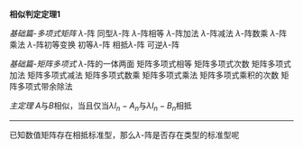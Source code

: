 **相似判定定理1**

*基础篇-多项式矩阵*
$\lambda$-阵
同型$\lambda$-阵
$\lambda$-阵相等
$\lambda$-阵加法
$\lambda$-阵减法
$\lambda$-阵数乘
$\lambda$-阵乘法
$\lambda$-阵初等变换
初等$\lambda$-阵
相抵$\lambda$-阵
可逆$\lambda$-阵

*基础篇-矩阵多项式*
$\lambda$-阵的一体两面
矩阵多项式相等
矩阵多项式次数
矩阵多项式加法
矩阵多项式减法
矩阵多项式数乘
矩阵多项式乘法
矩阵多项式乘积的次数
矩阵多项式带余除法

*主定理*
$A$与$B$相似，当且仅当$\lambda I_n-A_n$与$\lambda I_n-B_n$相抵

---

已知数值矩阵存在相抵标准型，那么$\lambda$-阵是否存在类型的标准型呢